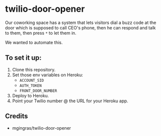 # twilio-door-opener

Our coworking space has a system that lets visitors dial a buzz code at
the door which is supposed to call CEO's phone, then he can respond and
talk to them, then press `*` to let them in.

We wanted to automate this.

## To set it up:

1. Clone this repository.
2. Set those env variables on Heroku:
   * `ACCOUNT_SID`
   * `AUTH_TOKEN`
   * `FRONT_DOOR_NUMBER`
3. Deploy to Heroku.
4. Point your Twilio number @ the URL for your Heroku app.

## Credits

* mgingras/twilio-door-opener
